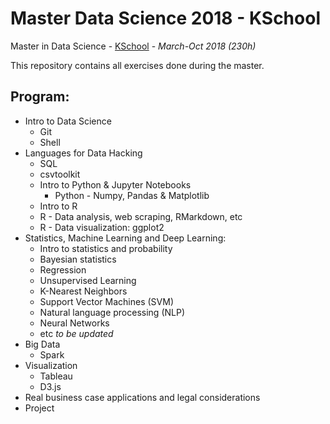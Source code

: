 # Master Data Science 2018 - KSchool

Master in Data Science - [KSchool](https://kschool.com/cursos/master-en-data-science-madrid/) -  *March-Oct 2018 (230h)*

This repository contains all exercises done during the master.

## Program:
- Intro to Data Science
  	-  Git
  	-  Shell
- Languages for Data Hacking
  	-  SQL
  	-  csvtoolkit
 	-  Intro to Python & Jupyter Notebooks
    	-  Python - Numpy, Pandas & Matplotlib
  	-  Intro to R
  	-  R - Data analysis, web scraping, RMarkdown, etc
  	-  R - Data visualization: ggplot2
-  Statistics, Machine Learning and Deep Learning:
	-  Intro to statistics and probability
	-  Bayesian statistics
	-  Regression
	-  Unsupervised Learning
	-  K-Nearest Neighbors
    -  Support Vector Machines (SVM)
    -  Natural language processing (NLP)
    -  Neural Networks
    -  etc *to be updated*
- Big Data
    -  Spark
-  Visualization
	- Tableau
	- D3.js
-  Real business case applications and legal considerations
-  Project

